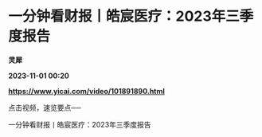# 一分钟看财报丨皓宸医疗：2023年三季度报告
**灵犀**

**2023-11-01 00:20**

**https://www.yicai.com/video/101891890.html**

点击视频，速览要点──

一分钟看财报丨皓宸医疗：2023年三季度报告